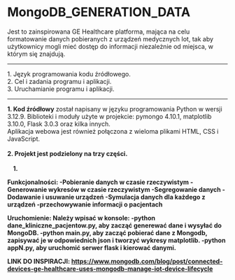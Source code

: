 # MongoDB_GENERATION_DATA
Jest to zainspirowana GE Healthcare platforma, mająca na celu formatowanie danych pobieranych z urządzeń medycznych Iot, tak aby użytkownicy mogli mieć dostęp do informacji niezależnie od miejsca, w którym się znajdują.

<hr>
 1. Język programowania kodu źródłowego.<br>
 2. Cel i zadania programu i aplikacji.<br>
 3. Uruchamianie programu i aplikacji.
<hr>

<b>1. Kod źródłowy</b> został napisany w języku programowania Python w wersji 3.12.9.
Biblioteki i moduły użyte w projekcie: pymongo 4.10.1, matplotlib 3.10.0, Flask 3.0.3 oraz kilka innych.<br>
Aplikacja webowa jest również połączona z wieloma plikami HTML, CSS i JavaScript.
<br><br>
<b>2. Projekt jest podzielony na trzy części.<b><br><br>
&nbsp;&nbsp;&nbsp;&nbsp;1.


 
Funkcjonalności:
-Pobieranie danych w czasie rzeczywistym
-Generowanie wykresów w czasie rzeczywistym
-Segregowanie danych
-Dodawanie i usuwanie urządzeń 
-Symulacja danych dla każdego z urządzeń
-przechowywanie informacji o pacjentach 




Uruchomienie:
Należy wpisać w konsole: 
-python dane_kliniczne_pacjentow.py, aby zacząć generewać dane i wysyłać do MongoDB.
-python main.py, aby zacząć pobierać dane z Mongodb, zapisywać je  w odpowiednich json i tworzyć wykresy matplotlib.
-python appN.py, aby uruchomić serwer flask i kierować danymi.


LINK DO INSPIRACJI:
https://www.mongodb.com/blog/post/connected-devices-ge-healthcare-uses-mongodb-manage-iot-device-lifecycle
